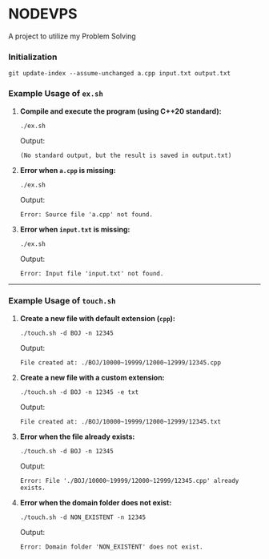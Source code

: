 # NODEVPS

A project to utilize my Problem Solving

### Initialization

```
git update-index --assume-unchanged a.cpp input.txt output.txt
```

### Example Usage of `ex.sh`

1. **Compile and execute the program (using C++20 standard):**

   ```
   ./ex.sh
   ```

   Output:

   ```
   (No standard output, but the result is saved in output.txt)
   ```

2. **Error when `a.cpp` is missing:**

   ```
   ./ex.sh
   ```

   Output:

   ```
   Error: Source file 'a.cpp' not found.
   ```

3. **Error when `input.txt` is missing:**

   ```
   ./ex.sh
   ```

   Output:

   ```
   Error: Input file 'input.txt' not found.
   ```

---

### Example Usage of `touch.sh`

1. **Create a new file with default extension (`cpp`):**

   ```
   ./touch.sh -d BOJ -n 12345
   ```

   Output:

   ```
   File created at: ./BOJ/10000~19999/12000~12999/12345.cpp
   ```

2. **Create a new file with a custom extension:**

   ```
   ./touch.sh -d BOJ -n 12345 -e txt
   ```

   Output:

   ```
   File created at: ./BOJ/10000~19999/12000~12999/12345.txt
   ```

3. **Error when the file already exists:**

   ```
   ./touch.sh -d BOJ -n 12345
   ```

   Output:

   ```
   Error: File './BOJ/10000~19999/12000~12999/12345.cpp' already exists.
   ```

4. **Error when the domain folder does not exist:**
   ```
   ./touch.sh -d NON_EXISTENT -n 12345
   ```
   Output:
   ```
   Error: Domain folder 'NON_EXISTENT' does not exist.
   ```
